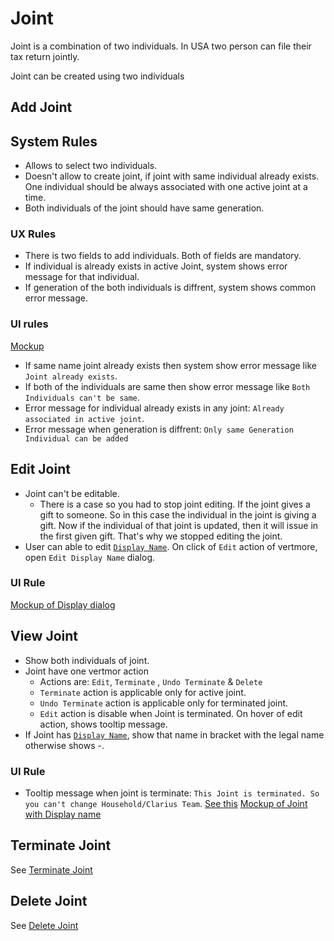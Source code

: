 # Joint

Joint is a combination of two individuals. In USA two person can file their tax return jointly.

Joint can be created using two individuals

## Add Joint
## System Rules
- Allows to select two individuals.
- Doesn't allow to create joint, if joint with same individual already exists. One individual should be always associated with one active joint at a time. 
- Both individuals of the joint should have same generation.

### UX Rules
- There is two fields to add individuals. Both of fields are mandatory.
- If individual is already exists in active Joint, system shows error message for that individual.
- If generation of the both individuals is diffrent, system shows common error message.

###  UI rules

[Mockup](https://drive.google.com/file/d/1PaZ4i-bnP7v7SrHz1CdVSObSlS4H5_oH/view?usp=sharing)

- If same name joint already exists then system show error message like `Joint already exists`.
- If both of the individuals are same then show error message like `Both Individuals can't be same`.
- Error message for individual already exists in any joint: `Already associated in active joint`.
- Error message when generation is diffrent: `Only same Generation Individual can be added`



## Edit Joint

- Joint can't be editable.
  - There is a case so you had to stop joint editing. If the joint gives a gift to someone. So in this case the individual in the joint is giving a gift. Now if the individual of that joint is updated, then it will issue in the first given gift. That's why we stopped editing the joint.
- User can able to edit [`Display Name`](./display-name.md). On click of `Edit` action of vertmore, open `Edit Display Name` dialog.

### UI Rule

[Mockup of Display dialog](https://drive.google.com/file/d/1LTqcdlcNHW0Ws0ZvaJRzTNPMvnzxyAna/view?usp=sharing)

## View Joint

- Show both individuals of joint.
- Joint have one vertmor action
  - Actions are: `Edit`, `Terminate` , `Undo Terminate` & `Delete`
  - `Terminate` action is applicable only for active joint.
  - `Undo Terminate` action is applicable only for terminated joint.
  - `Edit` action is disable when Joint is terminated. On hover of edit action, shows tooltip message.
- If Joint has [`Display Name`](./display-name.md), show that name in bracket with the legal name otherwise shows -.

### UI Rule
- Tooltip message when joint is terminate: `This Joint is terminated. So you can't change Household/Clarius Team`. [See this](https://drive.google.com/file/d/1TS4NRNY3I533r1oDgZj2Fc22q1Ym1Jg5/view?usp=sharing)
[Mockup of Joint with Display name](https://drive.google.com/file/d/1VQTIDbiZX0oOvW1nNtkrQPU_xVfZ7ytO/view?usp=sharing)



## Terminate Joint

See [Terminate Joint](../legal-entities/deceased-terminated-legal-entity.md#joint)

## Delete Joint

See [Delete Joint ](../legal-entities/delete-legal-entity.md#joint)